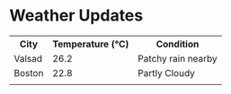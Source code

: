 # Weather Updates

<!-- WEATHER-UPDATE-START -->
<table><tr><th>City</th><th>Temperature (°C)</th><th>Condition</th></tr><tr><td>Valsad</td><td>26.2</td><td>Patchy rain nearby</td></tr><tr><td>Boston</td><td>22.8</td><td>Partly Cloudy</td></tr><tr><td></td><td></td><td></td></tr></table>
<!-- WEATHER-UPDATE-END -->
